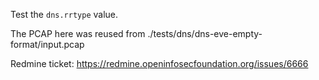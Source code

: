 Test the `dns.rrtype` value.

The PCAP here was reused from ./tests/dns/dns-eve-empty-format/input.pcap

Redmine ticket: https://redmine.openinfosecfoundation.org/issues/6666
